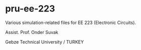 # pru-ee-223

Various simulation-related files for EE 223 (Electronic Circuits).

Assist. Prof. Onder Suvak

Gebze Technical University / TURKEY